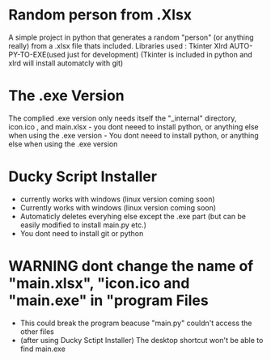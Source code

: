 # Random person from .Xlsx
A simple project in python that generates a random "person" (or anything really) from a .xlsx file thats included.
Libraries used : Tkinter
                 Xlrd
                 AUTO-PY-TO-EXE(used just for development)
(Tkinter is included in python and xlrd will install automatcly with git)                 

#  The .exe Version
The complied .exe version only needs itself the "_internal" directory, icon.ico , and main.xlsx
      - you dont neeed to install python, or anything else when using the .exe version
      - You dont neeed to install python, or anything else when using the .exe version
# Ducky Script Installer
 - currently works with windows (linux version coming soon)
 - Currently works with windows (linux version coming soon)
 - Automaticly deletes everyhing else except the .exe part (but can be easily modified to install main.py etc.)
 - You dont need to install git or python

# WARNING dont change the name of "main.xlsx", "icon.ico and "main.exe" in "program Files
 - This could break the program beacuse "main.py" couldn't access the other files
 - (after using Ducky Sctipt Installer) The desktop shortcut won't be able to find main.exe
